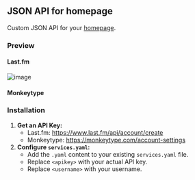 ## JSON API for homepage

Custom JSON API for your [homepage](https://github.com/gethomepage/homepage).

### Preview

#### Last.fm
![image](https://github.com/user-attachments/assets/8562edf5-ec63-4f7f-9b34-09883c01b3d9)
#### Monkeytype

### Installation

1. **Get an API Key:**
   * Last.fm: https://www.last.fm/api/account/create
   * Monkeytype: https://monkeytype.com/account-settings
2. **Configure `services.yaml`:** 
   * Add the `.yaml` content to your existing `services.yaml` file.
   * Replace `<apikey>` with your actual API key.
   * Replace `<username>` with your username.

